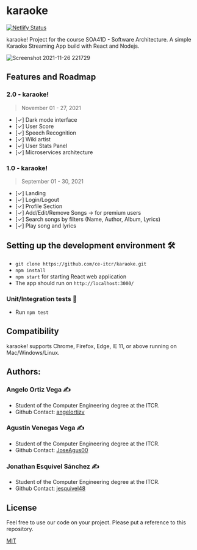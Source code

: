 # karaoke

[![Netlify Status](https://api.netlify.com/api/v1/badges/96ac06e6-5fad-46ba-8807-2574d9cd059f/deploy-status)](https://app.netlify.com/sites/karaoke-ceitcr/deploys)

karaoke! Project for the course SOA41D - Software Architecture. A simple Karaoke Streaming App build with React and Nodejs.

![Screenshot 2021-11-26 221729](https://user-images.githubusercontent.com/18412939/143668058-43deb77b-5a49-41e1-8db5-310e334c2636.png)

## Features and Roadmap

### 2.0 - karaoke!

> November 01 - 27, 2021

- [✓] Dark mode interface
- [✓] User Score
- [✓] Speech Recognition
- [✓] Wiki artist
- [✓] User Stats Panel
- [✓] Microservices architecture

### 1.0 - karaoke!

> September 01 - 30, 2021

- [✓] Landing
- [✓] Login/Logout
- [✓] Profile Section
- [✓] Add/Edit/Remove Songs -> for premium users
- [✓] Search songs by filters (Name, Author, Album, Lyrics)
- [✓] Play song and lyrics


## Setting up the development environment 🛠

- `git clone https://github.com/ce-itcr/karaoke.git`
- `npm install`
- `npm start` for starting React web application
- The app should run on `http://localhost:3000/`

### Unit/Integration tests 🧪

- Run `npm test` 

## Compatibility

karaoke! supports Chrome, Firefox, Edge, IE 11, or above running on Mac/Windows/Linux.

## Authors:

### Angelo Ortiz Vega ✍️

- Student of the Computer Engineering degree at the ITCR.
- Github Contact: [angelortizv](https://github.com/angelortizv)

### Agustín Venegas Vega ✍️

- Student of the Computer Engineering degree at the ITCR.
- Github Contact: [JoseAgus00](https://github.com/JoseAgus00)

### Jonathan Esquivel Sánchez ✍️

- Student of the Computer Engineering degree at the ITCR.
- Github Contact: [jesquivel48](https://github.com/jesquivel48)

## License

Feel free to use our code on your project. Please put a reference to this repository.

[MIT](https://opensource.org/licenses/MIT)


